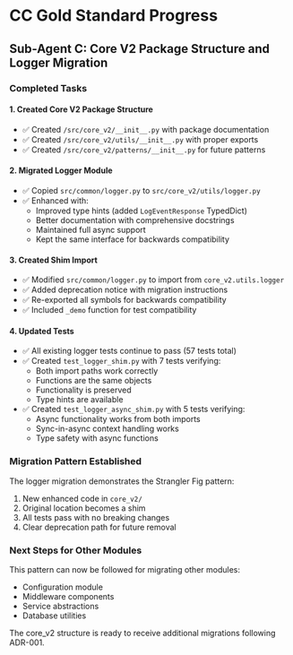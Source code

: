 # CC Gold Standard Progress

## Sub-Agent C: Core V2 Package Structure and Logger Migration

### Completed Tasks

#### 1. Created Core V2 Package Structure
- ✅ Created `/src/core_v2/__init__.py` with package documentation
- ✅ Created `/src/core_v2/utils/__init__.py` with proper exports
- ✅ Created `/src/core_v2/patterns/__init__.py` for future patterns

#### 2. Migrated Logger Module
- ✅ Copied `src/common/logger.py` to `src/core_v2/utils/logger.py`
- ✅ Enhanced with:
  - Improved type hints (added `LogEventResponse` TypedDict)
  - Better documentation with comprehensive docstrings
  - Maintained full async support
  - Kept the same interface for backwards compatibility

#### 3. Created Shim Import
- ✅ Modified `src/common/logger.py` to import from `core_v2.utils.logger`
- ✅ Added deprecation notice with migration instructions
- ✅ Re-exported all symbols for backwards compatibility
- ✅ Included `_demo` function for test compatibility

#### 4. Updated Tests
- ✅ All existing logger tests continue to pass (57 tests total)
- ✅ Created `test_logger_shim.py` with 7 tests verifying:
  - Both import paths work correctly
  - Functions are the same objects
  - Functionality is preserved
  - Type hints are available
- ✅ Created `test_logger_async_shim.py` with 5 tests verifying:
  - Async functionality works from both imports
  - Sync-in-async context handling works
  - Type safety with async functions

### Migration Pattern Established

The logger migration demonstrates the Strangler Fig pattern:
1. New enhanced code in `core_v2/`
2. Original location becomes a shim
3. All tests pass with no breaking changes
4. Clear deprecation path for future removal

### Next Steps for Other Modules

This pattern can now be followed for migrating other modules:
- Configuration module
- Middleware components
- Service abstractions
- Database utilities

The core_v2 structure is ready to receive additional migrations following ADR-001.
